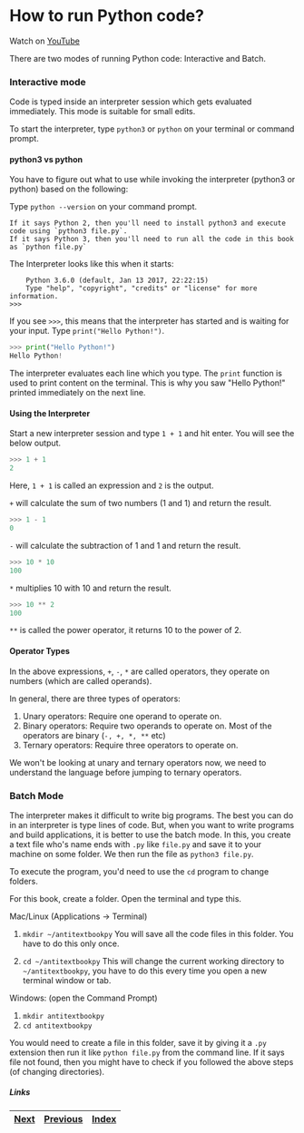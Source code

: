 # How to run Python code?

Watch on [YouTube](https://www.youtube.com/watch?v=wSqRUTS7uAg)

There are two modes of running Python code: Interactive and Batch.

### Interactive mode
Code is typed inside an interpreter session which gets evaluated immediately. This mode is suitable for small edits. 

To start the interpreter, type `python3` or `python` on your terminal or command prompt.

#### python3 vs python
You have to figure out what to use while invoking the interpreter (python3 or python) based on the following:

Type `python --version` on your command prompt. 

    If it says Python 2, then you'll need to install python3 and execute code using `python3 file.py`.
    If it says Python 3, then you'll need to run all the code in this book as `python file.py`


The Interpreter looks like this when it starts:

```
    Python 3.6.0 (default, Jan 13 2017, 22:22:15)
    Type "help", "copyright", "credits" or "license" for more information.
>>>
```

If you see `>>>`, this means that the interpreter has started and is waiting for your input. Type `print("Hello Python!")`.

```python
>>> print("Hello Python!")
Hello Python!
```

The interpreter evaluates each line which you type. The `print` function is used to print content on the terminal. This is why you saw "Hello Python!" printed immediately on the next line.

#### Using the Interpreter

Start a new interpreter session and type `1 + 1` and hit enter. You will see the below output.

```python
>>> 1 + 1
2
```

Here, `1 + 1` is called an expression and `2` is the output.

`+` will calculate the sum of two numbers (1 and 1) and return the result.

```python
>>> 1 - 1
0
```

`-` will calculate the subtraction of 1 and 1 and return the result. 

```python
>>> 10 * 10
100
```

`*` multiplies 10 with 10 and return the result.

```python
>>> 10 ** 2
100
```

`**` is called the power operator, it returns 10 to the power of 2.

#### Operator Types

In the above expressions, `+`, `-`, `*` are called operators, they operate on numbers (which are called operands).

In general, there are three types of operators:

1. Unary operators: Require one operand to operate on. 
1. Binary operators: Require two operands to operate on. Most of the operators are binary (`-, +, *, **` etc)
1. Ternary operators: Require three operators to operate on. 

We won't be looking at unary and ternary operators now, we need to understand the language before jumping to ternary operators.

### Batch Mode
The interpreter makes it difficult to write big programs. The best you can do in an interpreter is type lines of code. But, when you want to write programs and build applications, it is better to use the batch mode. In this, you create a text file who's name ends with `.py` like `file.py` and save it to your machine on some folder. We then run the file as `python3 file.py`.

To execute the program, you'd need to use the `cd` program to change folders.

For this book, create a folder. Open the terminal and type this.

Mac/Linux (Applications -> Terminal)

1. `mkdir ~/antitextbookpy`
You will save all the code files in this folder. You have to do this only once.

2. `cd ~/antitextbookpy`
This will change the current working directory to `~/antitextbookpy`, you have to do this every time you open a new terminal window or tab.

Windows: (open the Command Prompt)

1. `mkdir antitextbookpy`
1. `cd antitextbookpy`

You would need to create a file in this folder, save it by giving it a `.py` extension then run it like `python file.py` from the command line. If it says file not found, then you might have to check if you followed the above steps (of changing directories).

##### Links

|[Next](03-01-understanding-variables.md) | [Previous](01-intro-to-python.md) |  [Index](https://github.com/thewhitetulip/build-app-with-python-antitextbook/blob/master/SUMMARY.md)
| --------| --------| --------| 

